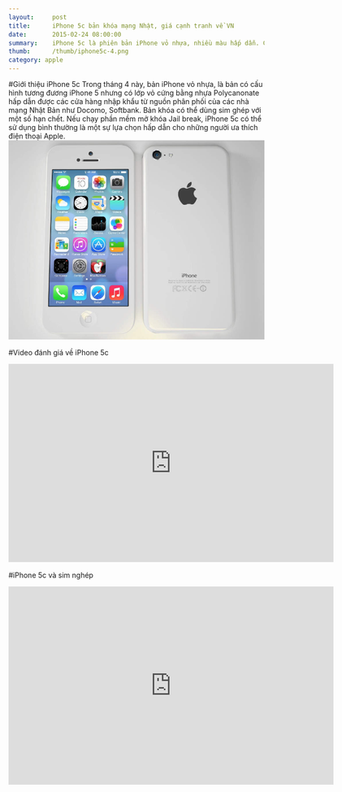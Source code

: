 ```yaml
---
layout:     post
title:      iPhone 5c bản khóa mạng Nhật, giá cạnh tranh về VN
date:       2015-02-24 08:00:00
summary:    iPhone 5c là phiên bản iPhone vỏ nhựa, nhiều màu hấp dẫn. Các cửa hàng tại VN đã nhanh chóng nhập về bản khóa mạng của các nhà mạng Nhật Bản như Docomo, Softbank
thumb:      /thumb/iphone5c-4.png
category: apple
---
```


#Giới thiệu iPhone 5c
Trong tháng 4 này, bản iPhone vỏ nhựa, là bản có cấu hình tương đương iPhone 5 nhưng có lớp vỏ cứng bằng nhựa Polycanonate hấp dẫn được các cửa hàng nhập khẩu từ nguồn phân phối của các nhà mạng Nhật Bản như Docomo, Softbank. Bản khóa có thể dùng sim ghép với một số hạn chết. Nếu chạy phần mềm mở khóa Jail break, iPhone 5c có thể sử dụng bình thường là một sự lựa chọn hấp dẫn cho những người ưa thích điện thoại Apple.
![iPhone 5c](/img/apple-iphone5c-render.jpg)

#Video đánh giá về iPhone 5c 
<iframe width="640" height="390" src="https://www.youtube.com/embed/M1PPwaNRjCM" frameborder="0" allowfullscreen></iframe>

#iPhone 5c và sim nghép
<iframe width="640" height="390" src="https://www.youtube.com/embed/jpL7gwprMXk" frameborder="0" allowfullscreen></iframe>
